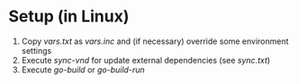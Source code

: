 # Setup (in Linux)

1. Copy *vars.txt* as *vars.inc* and (if necessary) override some environment settings
2. Execute *sync-vnd* for update external dependencies (see *sync.txt*)
3. Execute *go-build* or *go-build-run*
